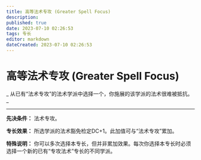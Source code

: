 ```yaml
---
title: 高等法术专攻 (Greater Spell Focus)
description: 
published: true
date: 2023-07-10 02:26:53
tags: 专长
editor: markdown
dateCreated: 2023-07-10 02:26:53
---
```


# 高等法术专攻 (Greater Spell Focus)

_ 从已有“法术专攻”的法术学派中选择一个，你施展的该学派的法术很难被抵抗。_

* * *

**先决条件：** 法术专攻。

**专长效果：** 所选学派的法术豁免检定DC+1。此加值可与“法术专攻”累加。

**特殊说明：** 你可以多次选择本专长，但并非累加效果。每次你选择本专长时必须选择一个新的已有“专攻法术”专长的不同学派。

